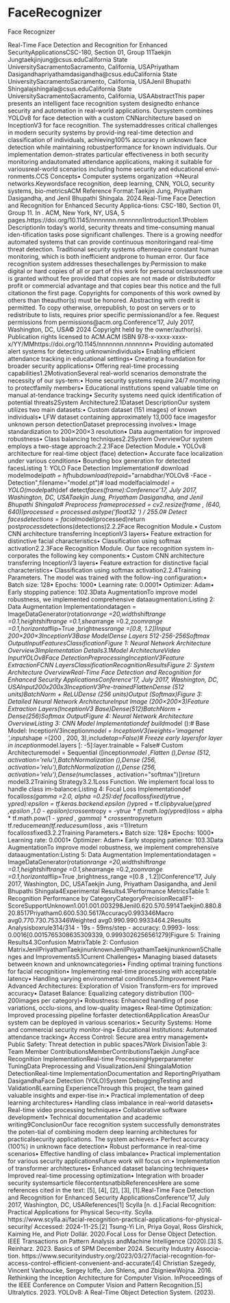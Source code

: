 # FaceRecognizer
Face Recognizer

<p>Real-Time Face Detection and Recognition for Enhanced SecurityApplicationsCSC-180, Section 01, Group 11Taekjin Jungtaekjinjung@csus.eduCalifornia State UniversitySacramentoSacramento, California, USAPriyatham Dasigandhapriyathamdasigandha@csus.eduCalifornia State UniversitySacramentoSacramento, California, USAJenil Bhupathi Shingalajshingala@csus.eduCalifornia State UniversitySacramentoSacramento, California, USAAbstractThis paper presents an intelligent face recognition system designedto enhance security and automation in real-world applications. Oursystem combines YOLOv8 for face detection with a custom CNNarchitecture based on InceptionV3 for face recognition. The systemaddresses critical challenges in modern security systems by provid-ing real-time detection and classification of individuals, achieving100% accuracy in unknown face detection while maintaining robustperformance for known individuals. Our implementation demon-strates particular effectiveness in both security monitoring andautomated attendance applications, making it suitable for variousreal-world scenarios including home security and educational envi-ronments.CCS Concepts• Computer systems organization →Neural networks.Keywordsface recognition, deep learning, CNN, YOLO, security systems, bio-metricsACM Reference Format:Taekjin Jung, Priyatham Dasigandha, and Jenil Bhupathi Shingala. 2024.Real-Time Face Detection and Recognition for Enhanced Security Applica-tions: CSC-180, Section 01, Group 11. In . ACM, New York, NY, USA, 5 pages.https://doi.org/10.1145/nnnnnnn.nnnnnnn1Introduction1.1Problem DescriptionIn today’s world, security threats and time-consuming manual iden-tification tasks pose significant challenges. There is a growing needfor automated systems that can provide continuous monitoringand real-time threat detection. Traditional security systems oftenrequire constant human monitoring, which is both inefficient andprone to human error. Our face recognition system addresses thesechallenges by:Permission to make digital or hard copies of all or part of this work for personal orclassroom use is granted without fee provided that copies are not made or distributedfor profit or commercial advantage and that copies bear this notice and the full citationon the first page. Copyrights for components of this work owned by others than theauthor(s) must be honored. Abstracting with credit is permitted. To copy otherwise, orrepublish, to post on servers or to redistribute to lists, requires prior specific permissionand/or a fee. Request permissions from permissions@acm.org.Conference’17, July 2017, Washington, DC, USA© 2024 Copyright held by the owner/author(s). Publication rights licensed to ACM.ACM ISBN 978-x-xxxx-xxxx-x/YY/MMhttps://doi.org/10.1145/nnnnnnn.nnnnnnn• Providing automated alert systems for detecting unknownindividuals• Enabling efficient attendance tracking in educational settings• Creating a foundation for broader security applications• Offering real-time processing capabilities1.2MotivationSeveral real-world scenarios demonstrate the necessity of our sys-tem:• Home security systems require 24/7 monitoring to protectfamily members• Educational institutions spend valuable time on manual at-tendance tracking• Security systems need quick identification of potential threats2System Architecture2.1Dataset DescriptionOur system utilizes two main datasets:• Custom dataset (151 images) of known individuals• LFW dataset containing approximately 13,000 face imagesfor unknown person detectionDataset preprocessing involves:• Image standardization to 200×200×3 resolution• Data augmentation for improved robustness• Class balancing techniques2.2System OverviewOur system employs a two-stage approach:2.2.1Face Detection Module.• YOLOv8 architecture for real-time object (face) detection• Accurate face localization under various conditions• Bounding box generation for detected facesListing 1: YOLO Face Detection Implementation# download modelmodel<em>path = hf</em>hub<em>download(repo</em>id="arnabdhar/YOLOv8 -Face -Detection",filename="model.pt")# load modelfacial<em>model = YOLO(model</em>path)def detect<em>faces(frame):Conference’17, July 2017, Washington, DC, USATaekjin Jung, Priyatham Dasigandha, and Jenil Bhupathi Shingala# Preprocess frameprocessed = cv2.resize(frame , (640, 640))processed = processed.astype('float32 ') / 255.0# Detect facesdetections = facial</em>model(processed)return post<em>process</em>detections(detections)2.2.2Face Recognition Module.• Custom CNN architecture transferring InceptionV3 layers• Feature extraction for distinctive facial characteristics• Classification using softmax activation2.2.3Face Recognition Module. Our face recognition system in-corporates the following key components:• Custom CNN architecture transferring InceptionV3 layers• Feature extraction for distinctive facial characteristics• Classification using softmax activation2.2.4Training Parameters. The model was trained with the follow-ing configuration:• Batch size: 128• Epochs: 1000• Learning rate: 0.0001• Optimizer: Adam• Early stopping patience: 102.3Data AugmentationTo improve model robustness, we implemented comprehensive dataaugmentation:Listing 2: Data Augmentation Implementationdatagen = ImageDataGenerator(rotation<em>range =20,width</em>shift<em>range =0.1,height</em>shift<em>range =0.1,shear</em>range =0.2,zoom<em>range =0.1,horizontal</em>flip=True ,brightness<em>range =[0.8, 1.2])Input 200×200×3InceptionV3Base ModelDense Layers 512-256-256Softmax OutputInputFeaturesClassificationFigure 1: Neural Network Architecture Overview3Implementation Details3.1Model ArchitectureVideo InputYOLOv8Face DetectionPreprocessingInceptionV3Feature ExtractionFCNN LayersClassificationRecognitionResultsFigure 2: System Architecture OverviewReal-Time Face Detection and Recognition for Enhanced Security ApplicationsConference’17, July 2017, Washington, DC, USAInput200x200x3InceptionV3Pre-trainedFlattenDense (512 units)BatchNorm + ReLUDense (256 units)Output (Softmax)Figure 3: Detailed Neural Network ArchitectureInput Image (200×200×3)Feature Extraction Layers(InceptionV3 Base)Dense(512)BatchNorm + Dense(256)Softmax OutputFigure 4: Neural Network Architecture OverviewListing 3: CNN Model Implementationdef build</em>model ():# Base Model: InceptionV3inception<em>model = InceptionV3(weights='imagenet ',input</em>shape =(200 , 200, 3),include<em>top=False)# Freeze early layersfor layer in inception</em>model.layers [: -5]:layer.trainable = False# Custom Architecturemodel = Sequential ([inception<em>model ,Flatten (),Dense (512, activation='relu'),BatchNormalization (),Dense (256, activation='relu'),BatchNormalization (),Dense (256, activation='relu'),Dense(num</em>classes , activation="softmax")])return model3.2Training Strategy3.2.1Loss Function. We implement focal loss to handle class im-balance:Listing 4: Focal Loss Implementationdef focal<em>loss(gamma =2.0, alpha =0.25):def focal</em>loss<em>fixed(y</em>true , y<em>pred):epsilon = tf.keras.backend.epsilon ()y</em>pred = tf.clip<em>by</em>value(y<em>pred ,epsilon ,1.0 - epsilon)cross</em>entropy = -y<em>true * tf.math.log(y</em>pred)loss = alpha * tf.math.pow(1 - y<em>pred , gamma) * cross</em>entropyreturn tf.reduce<em>mean(tf.reduce</em>sum(loss , axis =1))return focal<em>loss</em>fixed3.2.2Training Parameters.• Batch size: 128• Epochs: 1000• Learning rate: 0.0001• Optimizer: Adam• Early stopping patience: 103.3Data AugmentationTo improve model robustness, we implement comprehensive dataaugmentation:Listing 5: Data Augmentation Implementationdatagen = ImageDataGenerator(rotation<em>range =20,width</em>shift<em>range =0.1,height</em>shift<em>range =0.1,shear</em>range =0.2,zoom<em>range =0.1,horizontal</em>flip=True ,brightness_range =[0.8 , 1.2])Conference’17, July 2017, Washington, DC, USATaekjin Jung, Priyatham Dasigandha, and Jenil Bhupathi Shingala4Experimental Results4.1Performance MetricsTable 1: Recognition Performance by CategoryCategoryPrecisionRecallF1-ScoreSupportUnknown1.001.001.003298Jenil0.620.570.5914Taekjin0.880.820.8517Priyatham0.600.530.5617Accuracy0.993346Macro avg0.770.730.753346Weighted avg0.990.990.9933464.2Results Analysisboxrule314/314 - 19s - 59ms/step - accuracy: 0.9993- loss: 0.0016[0.0015765308635309339, 0.9993026256561279]Figure 5: Training Results4.3Confusion MatrixTable 2: Confusion MatrixJenilPriyathamTaekjinunknownJenilPriyathamTaekjinunknown5Challenges and Improvements5.1Current Challenges• Managing biased datasets between known and unknowncategories• Finding optimal training functions for facial recognition• Implementing real-time processing with acceptable latency• Handling varying environmental conditions5.2Improvement Plan• Advanced Architectures: Exploration of Vision Transform-ers for improved accuracy• Dataset Balance: Equalizing category distribution (100-200images per category)• Robustness: Enhanced handling of pose variations, occlu-sions, and low-quality images• Real-time Optimization: Improved processing pipeline forfaster detection6Application AreasOur system can be deployed in various scenarios:• Security Systems: Home and commercial security monitor-ing• Educational Institutions: Automated attendance tracking• Access Control: Secure area entry management• Public Safety: Threat detection in public spaces7Work DivisionTable 3: Team Member ContributionsMemberContributionsTaekjin JungFace Recognition ImplementationReal-time ProcessingHyperparameter TuningData Preprocessing and VisualizationJenil ShingalaMotion DetectionReal-time ImplementationDocumentation and ReportingPriyatham DasigandhaFace Detection (YOLO)System DebuggingTesting and Validation8Learning ExperienceThrough this project, the team gained valuable insights and exper-tise in:• Practical implementation of deep learning architectures• Handling class imbalance in real-world datasets• Real-time video processing techniques• Collaborative software development• Technical documentation and academic writing9ConclusionOur face recognition system successfully demonstrates the poten-tial of combining modern deep learning architectures for practicalsecurity applications. The system achieves:• Perfect accuracy (100%) in unknown face detection• Robust performance in real-time scenarios• Effective handling of class imbalance• Practical implementation for various security applicationsFuture work will focus on:• Implementation of transformer architectures• Enhanced dataset balancing techniques• Improved real-time processing optimization• Integration with broader security systemsarticle filecontentsnatbibReferencesHere are some references cited in the text: [5], [4], [2], [3], [1].Real-Time Face Detection and Recognition for Enhanced Security ApplicationsConference’17, July 2017, Washington, DC, USAReferences[1] Scylla [n. d.].Facial Recognition: Practical Applications for Physical Secu-rity. Scylla. https://www.scylla.ai/facial-recognition-practical-applications-for-physical-security/ Accessed: 2024-11-25.[2] Tsung-Yi Lin, Priya Goyal, Ross Girshick, Kaiming He, and Piotr Dollár. 2020.Focal Loss for Dense Object Detection. IEEE Transactions on Pattern Analysis andMachine Intelligence (2020).[3] S. Reinharz. 2023. Basics of SPM December 2024. Security Industry Associa-tion. https://www.securityindustry.org/2023/03/27/facial-recognition-for-access-control-efficient-convenient-and-accurate/[4] Christian Szegedy, Vincent Vanhoucke, Sergey Ioffe, Jon Shlens, and ZbigniewWojna. 2016. Rethinking the Inception Architecture for Computer Vision. InProceedings of the IEEE Conference on Computer Vision and Pattern Recognition.[5] Ultralytics. 2023. YOLOv8: A Real-Time Object Detection System. (2023).</p>


